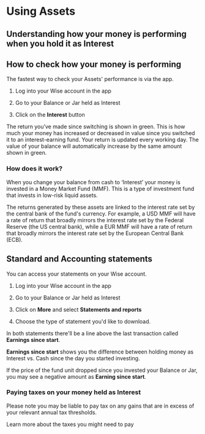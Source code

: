 # Using Assets  
## Understanding how your money is performing when you hold it as Interest  
##  **How to check how your money is performing**

The fastest way to check your Assets' performance is via the app.

  1. Log into your Wise account in the app 

  2. Go to your Balance or Jar held as Interest 

  3. Click on the **Interest** button 




The return you’ve made since switching is shown in green. This is how much your money has increased or decreased in value since you switched it to an interest-earning fund. Your return is updated every working day. The value of your balance will automatically increase by the same amount shown in green. 

### **How does it work?**

When you change your balance from cash to ‘Interest’ your money is invested in a Money Market Fund (MMF). This is a type of investment fund that invests in low-risk liquid assets. 

The returns generated by these assets are linked to the interest rate set by the central bank of the fund's currency. For example, a USD MMF will have a rate of return that broadly mirrors the interest rate set by the Federal Reserve (the US central bank), while a EUR MMF will have a rate of return that broadly mirrors the interest rate set by the European Central Bank (ECB). 

## **Standard and Accounting statements**

You can access your statements on your Wise account. 

  1. Log into your Wise account in the app 

  2. Go to your Balance or Jar held as Interest 

  3. Click on **More** and select **Statements and reports**

  4. Choose the type of statement you'd like to download.




In both statements there'll be a line above the last transaction called **Earnings since start**.

 **Earnings since start** shows you the difference between holding money as Interest vs. Cash since the day you started investing. 

If the price of the fund unit dropped since you invested your Balance or Jar, you may see a negative amount as **Earning since start**. 

### **Paying taxes on your money held as Interest**

Please note you may be liable to pay tax on any gains that are in excess of your relevant annual tax thresholds. 

Learn more about the taxes you might need to pay